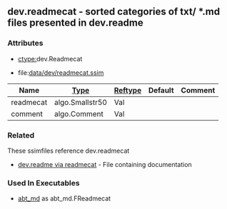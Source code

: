 ## dev.readmecat - sorted categories of txt/ *.md files presented in dev.readme


### Attributes
<a href="#attributes"></a>
* [ctype:](/txt/ssimdb/dmmeta/ctype.md)dev.Readmecat

* file:[data/dev/readmecat.ssim](/data/dev/readmecat.ssim)

|Name|[Type](/txt/ssimdb/dmmeta/ctype.md)|[Reftype](/txt/ssimdb/dmmeta/reftype.md)|Default|Comment|
|---|---|---|---|---|
|readmecat|algo.Smallstr50|Val|
|comment|algo.Comment|Val|

### Related
<a href="#related"></a>
These ssimfiles reference dev.readmecat

* [dev.readme via readmecat](/txt/ssimdb/dev/readme.md) - File containing documentation

### Used In Executables
<a href="#used-in-executables"></a>
* [abt_md](/txt/exe/abt_md/README.md) as abt_md.FReadmecat

